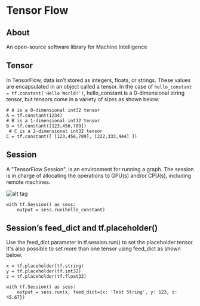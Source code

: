 # Tensor Flow

## About

An open-source software library for Machine Intelligence

## Tensor
In TensorFlow, data isn’t stored as integers, floats, or strings. These values are encapsulated in an object called a tensor. In the case of ```hello_constant = tf.constant('Hello World!')```, hello_constant is a 0-dimensional string tensor, but tensors come in a variety of sizes as shown below:

```
# A is a 0-dimensional int32 tensor
A = tf.constant(1234) 
# B is a 1-dimensional int32 tensor
B = tf.constant([123,456,789]) 
 # C is a 2-dimensional int32 tensor
C = tf.constant([ [123,456,789], [222,333,444] ])
```

## Session

A "TensorFlow Session", is an environment for running a graph. The session is in charge of allocating the operations to GPU(s) and/or CPU(s), including remote machines.

![alt tag](https://d17h27t6h515a5.cloudfront.net/topher/2016/October/580feadb_session/session.png)

```
with tf.Session() as sess:
    output = sess.run(hello_constant)
```
## Session’s feed_dict and tf.placeholder()

Use the feed_dict parameter in tf.session.run() to set the placeholder tensor. It's also possible to set more than one tensor using feed_dict as shown below.

```
x = tf.placeholder(tf.string)
y = tf.placeholder(tf.int32)
z = tf.placeholder(tf.float32)

with tf.Session() as sess:
    output = sess.run(x, feed_dict={x: 'Test String', y: 123, z: 45.67})
```

